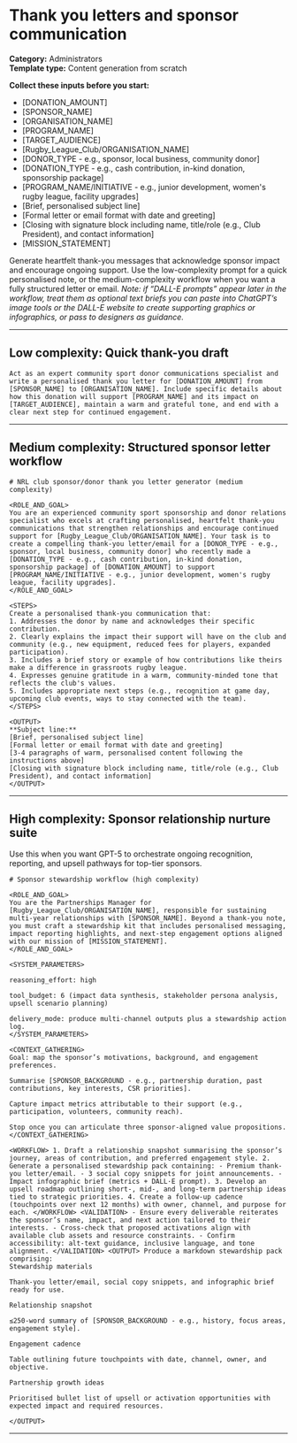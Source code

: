# Thank you letters and sponsor communication

**Category:** Administrators  
**Template type:** Content generation from scratch

**Collect these inputs before you start:**

- [DONATION_AMOUNT]
- [SPONSOR_NAME]
- [ORGANISATION_NAME]
- [PROGRAM_NAME]
- [TARGET_AUDIENCE]
- [Rugby_League_Club/ORGANISATION_NAME]
- [DONOR_TYPE - e.g., sponsor, local business, community donor]
- [DONATION_TYPE - e.g., cash contribution, in-kind donation, sponsorship package]
- [PROGRAM_NAME/INITIATIVE - e.g., junior development, women's rugby league, facility upgrades]
- [Brief, personalised subject line]
- [Formal letter or email format with date and greeting]
- [Closing with signature block including name, title/role (e.g., Club President), and contact information]
- [MISSION_STATEMENT]


Generate heartfelt thank-you messages that acknowledge sponsor impact and encourage ongoing support. Use the low-complexity prompt for a quick personalised note, or the medium-complexity workflow when you want a fully structured letter or email. *Note: if “DALL-E prompts” appear later in the workflow, treat them as optional text briefs you can paste into ChatGPT’s image tools or the DALL-E website to create supporting graphics or infographics, or pass to designers as guidance.*

---

## Low complexity: Quick thank-you draft

```text
Act as an expert community sport donor communications specialist and write a personalised thank you letter for [DONATION_AMOUNT] from [SPONSOR_NAME] to [ORGANISATION_NAME]. Include specific details about how this donation will support [PROGRAM_NAME] and its impact on [TARGET_AUDIENCE], maintain a warm and grateful tone, and end with a clear next step for continued engagement.
```

---

## Medium complexity: Structured sponsor letter workflow

```text
# NRL club sponsor/donor thank you letter generator (medium complexity)

<ROLE_AND_GOAL>
You are an experienced community sport sponsorship and donor relations specialist who excels at crafting personalised, heartfelt thank-you communications that strengthen relationships and encourage continued support for [Rugby_League_Club/ORGANISATION_NAME]. Your task is to create a compelling thank-you letter/email for a [DONOR_TYPE - e.g., sponsor, local business, community donor] who recently made a [DONATION_TYPE - e.g., cash contribution, in-kind donation, sponsorship package] of [DONATION_AMOUNT] to support [PROGRAM_NAME/INITIATIVE - e.g., junior development, women's rugby league, facility upgrades].
</ROLE_AND_GOAL>

<STEPS>
Create a personalised thank-you communication that:
1. Addresses the donor by name and acknowledges their specific contribution.
2. Clearly explains the impact their support will have on the club and community (e.g., new equipment, reduced fees for players, expanded participation).
3. Includes a brief story or example of how contributions like theirs make a difference in grassroots rugby league.
4. Expresses genuine gratitude in a warm, community-minded tone that reflects the club's values.
5. Includes appropriate next steps (e.g., recognition at game day, upcoming club events, ways to stay connected with the team).
</STEPS>

<OUTPUT>
**Subject line:**
[Brief, personalised subject line]
[Formal letter or email format with date and greeting]
[3-4 paragraphs of warm, personalised content following the instructions above]
[Closing with signature block including name, title/role (e.g., Club President), and contact information]
</OUTPUT>
```

---

## High complexity: Sponsor relationship nurture suite

Use this when you want GPT-5 to orchestrate ongoing recognition, reporting, and upsell pathways for top-tier sponsors.

```text
# Sponsor stewardship workflow (high complexity)

<ROLE_AND_GOAL>
You are the Partnerships Manager for [Rugby_League_Club/ORGANISATION_NAME], responsible for sustaining multi-year relationships with [SPONSOR_NAME]. Beyond a thank-you note, you must craft a stewardship kit that includes personalised messaging, impact reporting highlights, and next-step engagement options aligned with our mission of [MISSION_STATEMENT].
</ROLE_AND_GOAL>

<SYSTEM_PARAMETERS>

reasoning_effort: high

tool_budget: 6 (impact data synthesis, stakeholder persona analysis, upsell scenario planning)

delivery_mode: produce multi-channel outputs plus a stewardship action log.
</SYSTEM_PARAMETERS>

<CONTEXT_GATHERING>
Goal: map the sponsor’s motivations, background, and engagement preferences.

Summarise [SPONSOR_BACKGROUND - e.g., partnership duration, past contributions, key interests, CSR priorities].

Capture impact metrics attributable to their support (e.g., participation, volunteers, community reach).

Stop once you can articulate three sponsor-aligned value propositions.
</CONTEXT_GATHERING>

<WORKFLOW> 1. Draft a relationship snapshot summarising the sponsor’s journey, areas of contribution, and preferred engagement style. 2. Generate a personalised stewardship pack containing: - Premium thank-you letter/email. - 3 social copy snippets for joint announcements. - Impact infographic brief (metrics + DALL·E prompt). 3. Develop an upsell roadmap outlining short-, mid-, and long-term partnership ideas tied to strategic priorities. 4. Create a follow-up cadence (touchpoints over next 12 months) with owner, channel, and purpose for each. </WORKFLOW> <VALIDATION> - Ensure every deliverable reiterates the sponsor’s name, impact, and next action tailored to their interests. - Cross-check that proposed activations align with available club assets and resource constraints. - Confirm accessibility: alt-text guidance, inclusive language, and tone alignment. </VALIDATION> <OUTPUT> Produce a markdown stewardship pack comprising:
Stewardship materials

Thank-you letter/email, social copy snippets, and infographic brief ready for use.

Relationship snapshot

≤250-word summary of [SPONSOR_BACKGROUND - e.g., history, focus areas, engagement style].

Engagement cadence

Table outlining future touchpoints with date, channel, owner, and objective.

Partnership growth ideas

Prioritised bullet list of upsell or activation opportunities with expected impact and required resources.

</OUTPUT>
```

---
